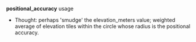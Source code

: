 
**positional_accuracy** usage
- Thought: perhaps 'smudge' the elevation_meters value; weighted average of elevation tiles within the circle whose radius is the positional accuracy.